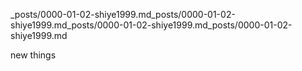 
_posts/0000-01-02-shiye1999.md_posts/0000-01-02-shiye1999.md_posts/0000-01-02-shiye1999.md_posts/0000-01-02-shiye1999.md


new things

